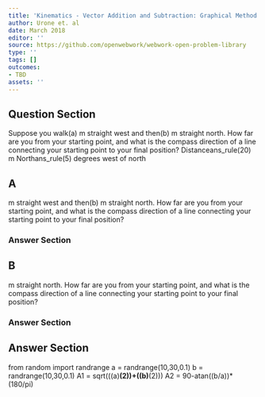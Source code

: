 ```yaml
---
title: 'Kinematics - Vector Addition and Subtraction: Graphical Method'
author: Urone et. al
date: March 2018
editor: ''
source: https://github.com/openwebwork/webwork-open-problem-library
type: ''
tags: []
outcomes:
- TBD
assets: ''
---
```


## Question Section 

Suppose you walk(a) m straight west and then(b) m straight north. How far are you from your starting point, and what is the compass direction of a line connecting your starting point to your final position?
Distanceans_rule(20) m 
Northans_rule(5) degrees west of north
## A
m straight west and then(b) m straight north. How far are you from your starting point, and what is the compass direction of a line connecting your starting point to your final position?
### Answer Section
## B
m straight north. How far are you from your starting point, and what is the compass direction of a line connecting your starting point to your final position?
### Answer Section


## Answer Section

from random import randrange
a = randrange(10,30,0.1)
b = randrange(10,30,0.1)
A1 = sqrt(((a)**(2))+((b)**(2)))
A2 = 90-atan((b/a))*(180/pi)